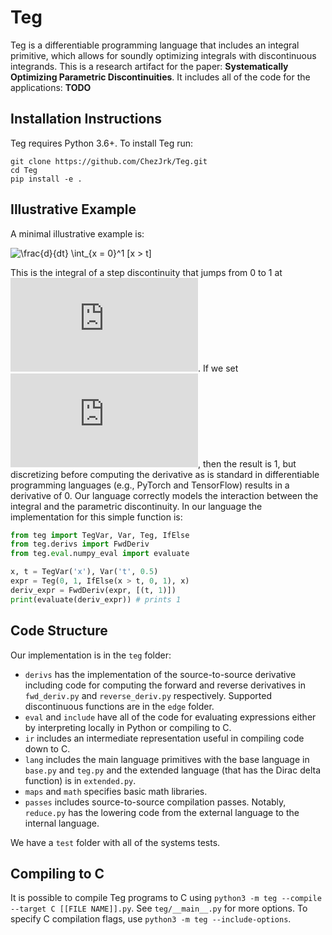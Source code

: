 # Teg

Teg is a differentiable programming language that includes an integral primitive, which allows for soundly optimizing integrals with discontinuous integrands. This is a research artifact for the paper: **Systematically Optimizing Parametric Discontinuities**. It includes all of the code for the applications: **TODO**

## Installation Instructions
Teg requires Python 3.6+. To install Teg run:
```
git clone https://github.com/ChezJrk/Teg.git
cd Teg
pip install -e .
```

## Illustrative Example
A minimal illustrative example is:

![\frac{d}{dt} \int_{x = 0}^1 [x > t]](https://latex.codecogs.com/svg.latex?\frac{d}{dt}%20\int_{x%20=%200}^1%20[x%20%3E%20t])

This is the integral of a step discontinuity that jumps from 0 to 1 at ![](https://latex.codecogs.com/svg.latex?t).
If we set ![](https://latex.codecogs.com/svg.latex?t%20=%200.5), then the result is 1, but discretizing before computing the derivative as is standard in differentiable programming languages (e.g., PyTorch and TensorFlow) results in a derivative of 0. Our language correctly models the interaction between the integral and the parametric discontinuity. In our language the implementation for this simple function is:
```python
from teg import TegVar, Var, Teg, IfElse
from teg.derivs import FwdDeriv
from teg.eval.numpy_eval import evaluate

x, t = TegVar('x'), Var('t', 0.5)
expr = Teg(0, 1, IfElse(x > t, 0, 1), x)
deriv_expr = FwdDeriv(expr, [(t, 1)])
print(evaluate(deriv_expr)) # prints 1
```

## Code Structure
Our implementation is in the `teg` folder:
 - `derivs` has the implementation of the source-to-source derivative including code for computing the forward and reverse derivatives in `fwd_deriv.py` and `reverse_deriv.py` respectively. Supported discontinuous functions are in the `edge` folder.
 - `eval` and `include` have all of the code for evaluating expressions either by interpreting locally in Python or compiling to C.
 - `ir` includes an intermediate representation useful in compiling code down to C.
 - `lang` includes the main language primitives with the base language in `base.py` and `teg.py` and the extended language (that has the Dirac delta function) is in `extended.py`.
 - `maps` and `math` specifies basic math libraries.
 - `passes` includes source-to-source compilation passes. Notably, `reduce.py` has the lowering code from the external language to the internal language.

We have a `test` folder with all of the systems tests.

## Compiling to C
It is possible to compile Teg programs to C using `python3 -m teg --compile --target C [[FILE NAME]].py`. See `teg/__main__.py` for more options.
To specify C compilation flags, use `python3 -m teg --include-options`.
